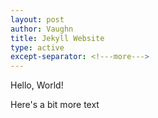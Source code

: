 ```yaml
---
layout: post
author: Vaughn
title: Jekyll Website
type: active
except-separator: <!---more--->
---
```


Hello, World!

 <!---more--->

 Here's a bit more text